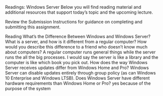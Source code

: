 Readings: Windows Server
Below you will find reading material and additional resources that support today’s topic and the upcoming lecture.

Review the Submission Instructions for guidance on completing and submitting this assignment.

Reading
What’s the Difference Between Windows and Windows Server?
What is a server, and how is it different from a regular computer? How would you describe this difference to a friend who doesn’t know much about computers? A regular computer runs general things while the server runs the all the big processes. I would say the server is like a library and the computer is like which book you pick out.
How does the way Windows Server receives updates differ from Windows Home and Pro? Windows Server can disable updates entirely through group policy (as can Windows 10 Enterprise and Windows LTSB).
Does Windows Server have different hardware requirements than Windows Home or Pro? yes because of the purpose of the system 
